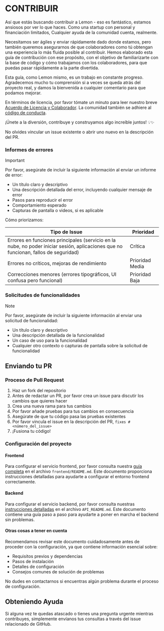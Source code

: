 # CONTRIBUIR

Así que estás buscando contribuir a Lemon - eso es fantástico, estamos ansiosos por ver lo que haces. Como una startup con personal y financiación limitados, Cualquier ayuda de la comunidad cuenta, realmente.

Necesitamos ser ágiles y enviar rápidamente dado donde estamos, pero también queremos asegurarnos de que colaboradores como tú obtengan una experiencia lo más fluida posible al contribuir. Hemos elaborado esta guía de contribución con ese propósito, con el objetivo de familiarizarte con la base de código y cómo trabajamos con los colaboradores, para que puedas pasar rápidamente a la parte divertida.

Esta guía, como Lemon mismo, es un trabajo en constante progreso. Agradecemos mucho tu comprensión si a veces se queda atrás del proyecto real, y damos la bienvenida a cualquier comentario para que podamos mejorar.

En términos de licencia, por favor tómate un minuto para leer nuestro breve [Acuerdo de Licencia y Colaborador](./LICENSE). La comunidad también se adhiere al [código de conducta](https://github.com/hexdocom/lemon/blob/main/CODE_OF_CONDUCT.md).

¡Únete a la diversión, contribuye y construyamos algo increíble juntos! 💡✨

No olvides vincular un issue existente o abrir uno nuevo en la descripción del PR.

### Informes de errores

> [!IMPORTANT]
> Por favor, asegúrate de incluir la siguiente información al enviar un informe de error:

- Un título claro y descriptivo
- Una descripción detallada del error, incluyendo cualquier mensaje de error
- Pasos para reproducir el error
- Comportamiento esperado
- Capturas de pantalla o videos, si es aplicable

Cómo priorizamos:

  | Tipo de Issue                                                | Prioridad       |
  | ------------------------------------------------------------ | --------------- |
  | Errores en funciones principales (servicio en la nube, no poder iniciar sesión, aplicaciones que no funcionan, fallos de seguridad) | Crítica         |
  | Errores no críticos, mejoras de rendimiento                 | Prioridad Media |
  | Correcciones menores (errores tipográficos, UI confusa pero funcional) | Prioridad Baja  |

### Solicitudes de funcionalidades

> [!NOTE]
> Por favor, asegúrate de incluir la siguiente información al enviar una solicitud de funcionalidad:

- Un título claro y descriptivo
- Una descripción detallada de la funcionalidad
- Un caso de uso para la funcionalidad
- Cualquier otro contexto o capturas de pantalla sobre la solicitud de funcionalidad

## Enviando tu PR

### Proceso de Pull Request

1. Haz un fork del repositorio
2. Antes de redactar un PR, por favor crea un issue para discutir los cambios que quieres hacer
3. Crea una nueva rama para tus cambios
4. Por favor añade pruebas para tus cambios en consecuencia
5. Asegúrate de que tu código pasa las pruebas existentes
6. Por favor vincula el issue en la descripción del PR, `fixes #<número_del_issue>`
7. ¡Fusiona tu código!
### Configuración del proyecto

#### Frontend

Para configurar el servicio frontend, por favor consulta nuestra [guía completa](https://github.com/hexdocom/lemon/blob/main/frontend/WEB_README.md) en el archivo `frontend/README.md`. Este documento proporciona instrucciones detalladas para ayudarte a configurar el entorno frontend correctamente.

#### Backend

Para configurar el servicio backend, por favor consulta nuestras [instrucciones detalladas](https://github.com/hexdocom/lemon/blob/main/API_README.md) en el archivo `API_README.md`. Este documento contiene una guía paso a paso para ayudarte a poner en marcha el backend sin problemas.

#### Otras cosas a tener en cuenta

Recomendamos revisar este documento cuidadosamente antes de proceder con la configuración, ya que contiene información esencial sobre:
- Requisitos previos y dependencias
- Pasos de instalación
- Detalles de configuración
- Consejos comunes de solución de problemas

No dudes en contactarnos si encuentras algún problema durante el proceso de configuración.
## Obteniendo Ayuda

Si alguna vez te quedas atascado o tienes una pregunta urgente mientras contribuyes, simplemente envíanos tus consultas a través del issue relacionado de GitHub. 